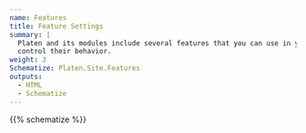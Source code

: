 ```yaml
---
name: Features
title: Feature Settings
summary: |
  Platen and its modules include several features that you can use in your site. These settings
  control their behavior.
weight: 3
Schematize: Platen.Site.Features
outputs:
  - HTML
  - Schematize
---
```


{{% schematize %}}
